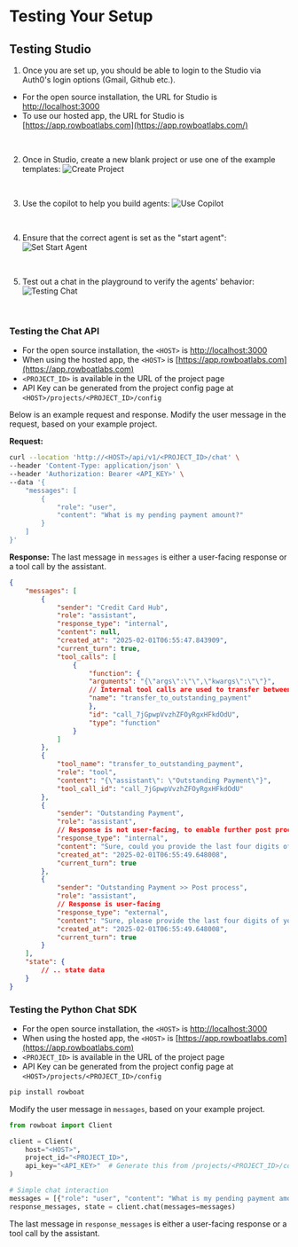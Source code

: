 # Testing Your Setup

## Testing Studio

1. Once you are set up, you should be able to login to the Studio via Auth0's login options (Gmail, Github etc.). 
- For the open source installation, the URL for Studio is [http://localhost:3000](http://localhost:3000)
- To use our hosted app, the URL for Studio is [https://app.rowboatlabs.com](https://app.rowboatlabs.com/)
<br>

2. Once in Studio, create a new blank project or use one of the example templates:
![Create Project](img/project-page.png)
<br>

3. Use the copilot to help you build agents:
![Use Copilot](img/use-copilot.png)
<br>

4. Ensure that the correct agent is set as the "start agent":
![Set Start Agent](img/start-agent.png)
<br>

5. Test out a chat in the playground to verify the agents' behavior:
![Testing Chat](img/testing-chat.png)
<br>

### Testing the Chat API

- For the open source installation, the `<HOST>` is [http://localhost:3000](http://localhost:3000)
- When using the hosted app, the `<HOST>` is [https://app.rowboatlabs.com](https://app.rowboatlabs.com)
- `<PROJECT_ID>` is available in the URL of the project page
- API Key can be generated from the project config page at `<HOST>/projects/<PROJECT_ID>/config`

Below is an example request and response. Modify the user message in the request, based on your example project.

**Request:**

```bash
curl --location 'http://<HOST>/api/v1/<PROJECT_ID>/chat' \
--header 'Content-Type: application/json' \
--header 'Authorization: Bearer <API_KEY>' \
--data '{
    "messages": [
        {
            "role": "user",
            "content": "What is my pending payment amount?"
        }
    ]
}'
```
**Response:**
The last message in `messages` is either a user-facing response or a tool call by the assistant.

```json
{
    "messages": [
        {
            "sender": "Credit Card Hub",
            "role": "assistant",
            "response_type": "internal",
            "content": null,
            "created_at": "2025-02-01T06:55:47.843909",
            "current_turn": true,
            "tool_calls": [
                {
                    "function": {
                    "arguments": "{\"args\":\"\",\"kwargs\":\"\"}",
                    // Internal tool calls are used to transfer between agents
                    "name": "transfer_to_outstanding_payment"
                    },
                    "id": "call_7jGpwpVvzhZFOyRgxHFkdOdU",
                    "type": "function"
                }
            ]
        },
        {
            "tool_name": "transfer_to_outstanding_payment",
            "role": "tool",
            "content": "{\"assistant\": \"Outstanding Payment\"}",
            "tool_call_id": "call_7jGpwpVvzhZFOyRgxHFkdOdU"
        },
        {
            "sender": "Outstanding Payment",
            "role": "assistant",
            // Response is not user-facing, to enable further post processing
            "response_type": "internal",
            "content": "Sure, could you provide the last four digits of your card or your registered mobile number so I can look up your pending payment amount?",
            "created_at": "2025-02-01T06:55:49.648008",
            "current_turn": true
        },
        {
            "sender": "Outstanding Payment >> Post process",
            "role": "assistant",
            // Response is user-facing
            "response_type": "external",
            "content": "Sure, please provide the last four digits of your card or your registered mobile number so I can check your pending payment amount.",
            "created_at": "2025-02-01T06:55:49.648008",
            "current_turn": true
        }
    ],
    "state": {
        // .. state data
    }
}
```

### Testing the Python Chat SDK

- For the open source installation, the `<HOST>` is [http://localhost:3000](http://localhost:3000)
- When using the hosted app, the `<HOST>` is [https://app.rowboatlabs.com](https://app.rowboatlabs.com)
- `<PROJECT_ID>` is available in the URL of the project page
- API Key can be generated from the project config page at `<HOST>/projects/<PROJECT_ID>/config`

```bash
pip install rowboat
```

Modify the user message in `messages`, based on your example project.

```python
from rowboat import Client

client = Client(
    host="<HOST>",
    project_id="<PROJECT_ID>",
    api_key="<API_KEY>"  # Generate this from /projects/<PROJECT_ID>/config
)

# Simple chat interaction
messages = [{"role": "user", "content": "What is my pending payment amount?"}]
response_messages, state = client.chat(messages=messages)
```
The last message in `response_messages` is either a user-facing response or a tool call by the assistant.